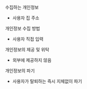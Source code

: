 수집하는 개인정보
- 사용자 집 주소

개인정보 수집 방법
- 사용자 직접 입력

개인정보의 제공 및 위탁
- 외부에 제공하지 않음

개인정보의 파기
- 사용자가 탈퇴하는 즉시 지체없이 파기
